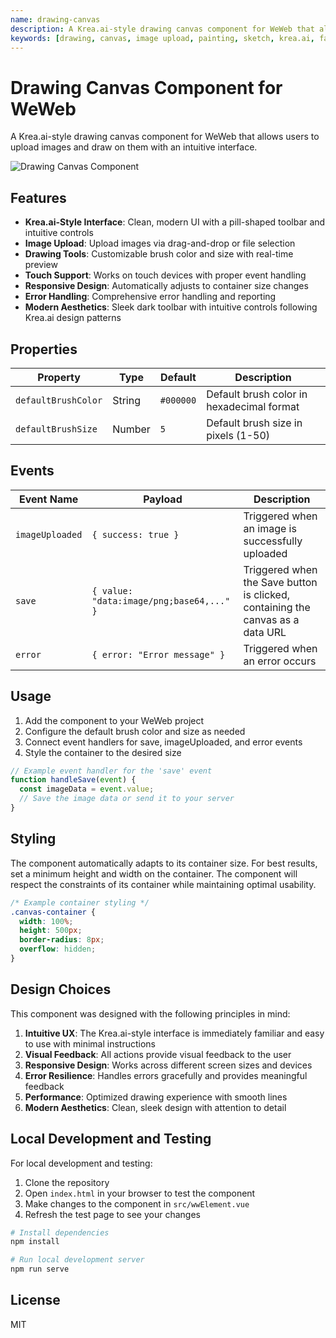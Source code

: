 ```yaml
---
name: drawing-canvas
description: A Krea.ai-style drawing canvas component for WeWeb that allows users to upload images and draw on them with an intuitive interface
keywords: [drawing, canvas, image upload, painting, sketch, krea.ai, fabric.js]
---
```


# Drawing Canvas Component for WeWeb

A Krea.ai-style drawing canvas component for WeWeb that allows users to upload images and draw on them with an intuitive interface.

![Drawing Canvas Component](https://upload.wikimedia.org/wikipedia/commons/thumb/3/3a/Drawing_in_progress.jpg/450px-Drawing_in_progress.jpg)

## Features

- **Krea.ai-Style Interface**: Clean, modern UI with a pill-shaped toolbar and intuitive controls
- **Image Upload**: Upload images via drag-and-drop or file selection
- **Drawing Tools**: Customizable brush color and size with real-time preview
- **Touch Support**: Works on touch devices with proper event handling
- **Responsive Design**: Automatically adjusts to container size changes
- **Error Handling**: Comprehensive error handling and reporting
- **Modern Aesthetics**: Sleek dark toolbar with intuitive controls following Krea.ai design patterns

## Properties

| Property | Type | Default | Description |
|----------|------|---------|-------------|
| `defaultBrushColor` | String | `#000000` | Default brush color in hexadecimal format |
| `defaultBrushSize` | Number | `5` | Default brush size in pixels (1-50) |

## Events

| Event Name | Payload | Description |
|------------|---------|-------------|
| `imageUploaded` | `{ success: true }` | Triggered when an image is successfully uploaded |
| `save` | `{ value: "data:image/png;base64,..." }` | Triggered when the Save button is clicked, containing the canvas as a data URL |
| `error` | `{ error: "Error message" }` | Triggered when an error occurs |

## Usage

1. Add the component to your WeWeb project
2. Configure the default brush color and size as needed
3. Connect event handlers for save, imageUploaded, and error events
4. Style the container to the desired size

```javascript
// Example event handler for the 'save' event
function handleSave(event) {
  const imageData = event.value;
  // Save the image data or send it to your server
}
```

## Styling

The component automatically adapts to its container size. For best results, set a minimum height and width on the container. The component will respect the constraints of its container while maintaining optimal usability.

```css
/* Example container styling */
.canvas-container {
  width: 100%;
  height: 500px;
  border-radius: 8px;
  overflow: hidden;
}
```

## Design Choices

This component was designed with the following principles in mind:

1. **Intuitive UX**: The Krea.ai-style interface is immediately familiar and easy to use with minimal instructions
2. **Visual Feedback**: All actions provide visual feedback to the user
3. **Responsive Design**: Works across different screen sizes and devices
4. **Error Resilience**: Handles errors gracefully and provides meaningful feedback
5. **Performance**: Optimized drawing experience with smooth lines
6. **Modern Aesthetics**: Clean, sleek design with attention to detail

## Local Development and Testing

For local development and testing:

1. Clone the repository
2. Open `index.html` in your browser to test the component
3. Make changes to the component in `src/wwElement.vue`
4. Refresh the test page to see your changes

```bash
# Install dependencies
npm install

# Run local development server
npm run serve
```

## License

MIT